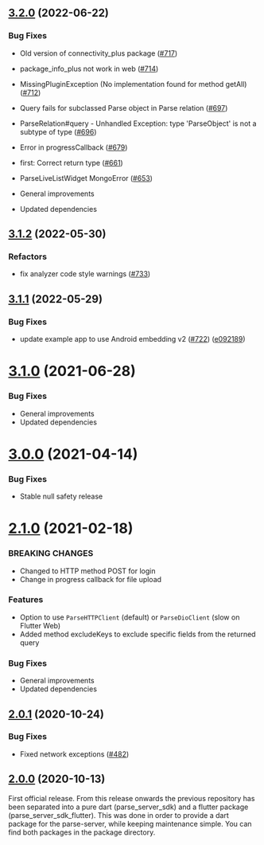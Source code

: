 ## [3.2.0](https://github.com/parse-community/Parse-SDK-Flutter/compare/V3.1.1...flutter-3.2.0) (2022-06-22)

### Bug Fixes
* Old version of connectivity_plus package ([#717](https://github.com/parse-community/Parse-SDK-Flutter/issues/717))
* package_info_plus not work in web ([#714](https://github.com/parse-community/Parse-SDK-Flutter/issues/714))
* MissingPluginException (No implementation found for method getAll) ([#712](https://github.com/parse-community/Parse-SDK-Flutter/issues/712))
* Query fails for subclassed Parse object in Parse relation ([#697](https://github.com/parse-community/Parse-SDK-Flutter/issues/697))
* ParseRelation#query - Unhandled Exception: type 'ParseObject' is not a subtype of type ([#696](https://github.com/parse-community/Parse-SDK-Flutter/issues/696))
* Error in progressCallback ([#679](https://github.com/parse-community/Parse-SDK-Flutter/issues/679))
* first: Correct return type ([#661](https://github.com/parse-community/Parse-SDK-Flutter/issues/661))
* ParseLiveListWidget MongoError ([#653](https://github.com/parse-community/Parse-SDK-Flutter/issues/653))

* General improvements
* Updated dependencies

## [3.1.2](https://github.com/parse-community/Parse-SDK-Flutter/compare/flutter-3.1.1...flutter-3.1.2) (2022-05-30)

### Refactors

* fix analyzer code style warnings ([#733](https://github.com/parse-community/Parse-SDK-Flutter/issues/733))

## [3.1.1](https://github.com/parse-community/Parse-SDK-Flutter/compare/V3.1.0...flutter-3.1.1) (2022-05-29)

### Bug Fixes

* update example app to use Android embedding v2 ([#722](https://github.com/parse-community/Parse-SDK-Flutter/issues/722)) ([e092189](https://github.com/parse-community/Parse-SDK-Flutter/commit/e092189cb666c25b3e2c9dbbf95316e9cfa88e72))

# [3.1.0](https://github.com/parse-community/Parse-SDK-Flutter/compare/V3.0.0...V3.1.0) (2021-06-28)

### Bug Fixes

* General improvements
* Updated dependencies

# [3.0.0](https://github.com/parse-community/Parse-SDK-Flutter/compare/2.1.0...V3.0.0) (2021-04-14)

### Bug Fixes

* Stable null safety release

# [2.1.0](https://github.com/parse-community/Parse-SDK-Flutter/compare/2.0.1...2.1.0) (2021-02-18)

### BREAKING CHANGES

* Changed to HTTP method POST for login
* Change in progress callback for file upload

### Features

* Option to use `ParseHTTPClient` (default) or `ParseDioClient` (slow on Flutter Web)
* Added method excludeKeys to exclude specific fields from the returned query

### Bug Fixes

* General improvements
* Updated dependencies

## [2.0.1](https://github.com/parse-community/Parse-SDK-Flutter/compare/2.0.0...2.0.1) (2020-10-24)

### Bug Fixes

* Fixed network exceptions ([#482](https://github.com/parse-community/Parse-SDK-Flutter/pull/482))

## [2.0.0](https://github.com/parse-community/Parse-SDK-Flutter/compare/1.0.28...2.0.0) (2020-10-13)

First official release. From this release onwards the previous repository has been separated into a pure dart (parse_server_sdk) and a flutter package (parse_server_sdk_flutter). This was done in order to provide a dart package for the parse-server, while keeping maintenance simple. You can find both packages in the package directory.

